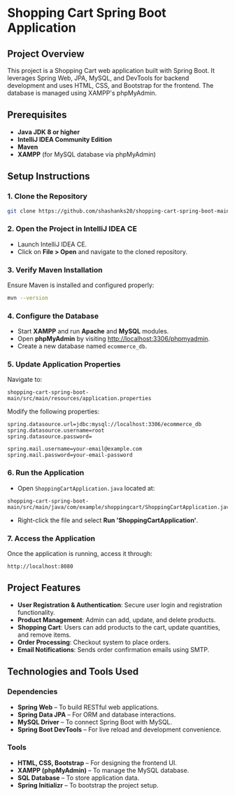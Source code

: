 # Shopping Cart Spring Boot Application

## Project Overview
This project is a Shopping Cart web application built with Spring Boot. It leverages Spring Web, JPA, MySQL, and DevTools for backend development and uses HTML, CSS, and Bootstrap for the frontend. The database is managed using XAMPP's phpMyAdmin.

## Prerequisites
- **Java JDK 8 or higher**
- **IntelliJ IDEA Community Edition**
- **Maven**
- **XAMPP** (for MySQL database via phpMyAdmin)

## Setup Instructions

### 1. Clone the Repository
```bash
git clone https://github.com/shashanks20/shopping-cart-spring-boot-main.git
```

### 2. Open the Project in IntelliJ IDEA CE
- Launch IntelliJ IDEA CE.
- Click on **File > Open** and navigate to the cloned repository.

### 3. Verify Maven Installation
Ensure Maven is installed and configured properly:
```bash
mvn --version
```

### 4. Configure the Database
- Start **XAMPP** and run **Apache** and **MySQL** modules.
- Open **phpMyAdmin** by visiting [http://localhost:3306/phpmyadmin](http://localhost:3306/phpmyadmin).
- Create a new database named `ecommerce_db`.

### 5. Update Application Properties
Navigate to:
```
shopping-cart-spring-boot-main/src/main/resources/application.properties
```
Modify the following properties:
```properties
spring.datasource.url=jdbc:mysql://localhost:3306/ecommerce_db
spring.datasource.username=root
spring.datasource.password=

spring.mail.username=your-email@example.com
spring.mail.password=your-email-password
```

### 6. Run the Application
- Open `ShoppingCartApplication.java` located at:
```
shopping-cart-spring-boot-main/src/main/java/com/example/shoppingcart/ShoppingCartApplication.java
```
- Right-click the file and select **Run 'ShoppingCartApplication'**.

### 7. Access the Application
Once the application is running, access it through:
```
http://localhost:8080
```

## Project Features
- **User Registration & Authentication**: Secure user login and registration functionality.
- **Product Management**: Admin can add, update, and delete products.
- **Shopping Cart**: Users can add products to the cart, update quantities, and remove items.
- **Order Processing**: Checkout system to place orders.
- **Email Notifications**: Sends order confirmation emails using SMTP.

## Technologies and Tools Used
### Dependencies
- **Spring Web** – To build RESTful web applications.
- **Spring Data JPA** – For ORM and database interactions.
- **MySQL Driver** – To connect Spring Boot with MySQL.
- **Spring Boot DevTools** – For live reload and development convenience.

### Tools
- **HTML, CSS, Bootstrap** – For designing the frontend UI.
- **XAMPP (phpMyAdmin)** – To manage the MySQL database.
- **SQL Database** – To store application data.
- **Spring Initializr** – To bootstrap the project setup.

